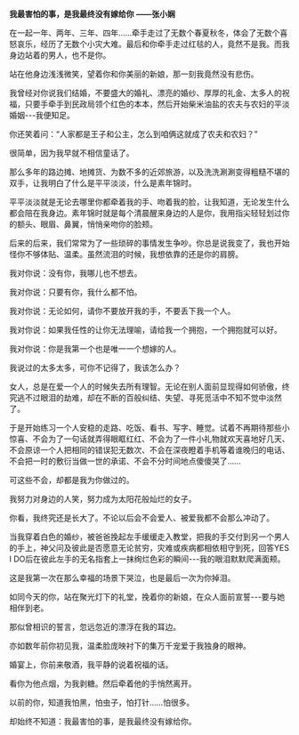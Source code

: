 

**我最害怕的事，是我最终没有嫁给你**
**——张小娴**

在一起一年、两年、三年、四年……牵手走过了无数个春夏秋冬，体会了无数个喜怒哀乐，经历了无数个小灾大难。最后和你牵手走过红毯的人，竟然不是我。而我身边站着的男人，也不是你。

站在他身边浅浅微笑，望着你和你美丽的新娘，那一刻我竟然没有悲伤。

我曾经对你说我们结婚，不要盛大的婚礼、漂亮的婚纱、厚厚的礼金、太多人的祝福，只要手牵手到民政局领个红色的本本，然后开始柴米油盐的农夫与农妇的平淡婚姻---我便知足。

你还笑着问：“人家都是王子和公主，怎么到咱俩这就成了农夫和农妇？”

很简单，因为我早就不相信童话了。

那么多年的路边摊、地摊货、为数不多的近郊旅游，以及洗洗涮涮变得粗糙不堪的双手，让我明白了什么是平平淡淡，什么是素年锦时。

平平淡淡就是无论去哪里你都牵着我的手、吻着我的脸，让我知道，无论发生什么都会陪在我身边。素年锦时就是每个清晨醒来身边的人是你，我用指尖轻轻划过你的额头、眼眉、鼻翼，悄悄亲吻你的脸颊。

后来的后来，我们常常为了一些琐碎的事情发生争吵。你总是说我变了，我也开始怪你不够体贴、温柔。虽然流泪的时候，我想依靠的还是你的肩膀。

我对你说：没有你，我哪儿也不想去。

我对你说：只要有你，我什么都不怕。

我对你说：无论如何，请你不要放开我的手，不要丢下我一个人。

我对你说：如果我任性的让你无法理喻，请给我一个拥抱，一个拥抱就可以好。

我对你说：你是我第一个也是唯一一个想嫁的人。

我说过的太多太多，可你不记得了，我该怎么办？

女人，总是在爱一个人的时候失去所有理智。无论在别人面前显现得如何骄傲，终究逃不过眼泪的劫难，却在不断的百般纠结、失望、寻死觅活中不知不觉中淡然了。

于是开始练习一个人安稳的走路、吃饭、看书、写字、睡觉。试着不再期待那些小惊喜、不会为了一句话就弄得眼眶红红、不会为了一件小礼物就欢天喜地好几天、不会原谅一个人把相同的错误犯无数次、不会在深夜瞪着手机等着谁晚归的电话、不会把一时的敷衍当做一世的承诺、不会不分时间地点傻傻哭了......

可这些不会，却都是我为你做过的。

我努力对身边的人笑，努力成为太阳花般灿烂的女子。

你看，我终究还是长大了。不论以后会不会爱人、被爱我都不会那么冲动了。

当我穿着白色的婚纱，被爸爸挽起左手缓缓走入教堂，把我的手交付到另一个男人的手上，神父问及彼此是否愿意无论贫穷，灾难或疾病都相依相守到死，回答YES I DO后在彼此左手的无名指套上一抹绚烂色彩的瞬间---我的眼泪默默爬满面颊。

这是我第一次在那么幸福的场景下哭泣，也是最后一次为你掉泪。

如同今天的你，站在聚光灯下的礼堂，挽着你的新娘，在众人面前宣誓---要与她相伴到老。

那似曾相识的誓言，忽远忽近的漂浮在我的耳边。

亦如数年前你初见我，温柔脸庞映衬下的集万千宠爱于我独身的眼神。

婚宴上，你前来敬酒，我平静的说着祝福的话。

看你为他点烟，为我剥糖。然后牵着他的手悄然离开。

以前的你，知道我怕黑，怕虫子，怕打针……怕很多。

却始终不知道：我最害怕的事，是我最终没有嫁给你。